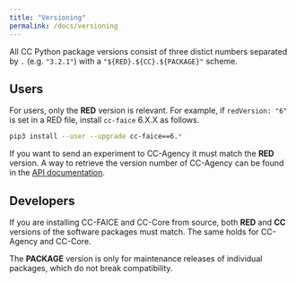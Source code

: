 ```yaml
---
title: "Versioning"
permalink: /docs/versioning
---
```


All CC Python package versions consist of three distict numbers separated by `.` (e.g. `"3.2.1"`) with a `"${RED}.${CC}.${PACKAGE}"` scheme.


## Users

For users, only the **RED** version is relevant. For example, if `redVersion: "6"` is set in a RED file, install `cc-faice` 6.X.X as follows.

```bash
pip3 install --user --upgrade cc-faice==6.*
```

If you want to send an experiment to CC-Agency it must match the **RED** version. A way to retrieve the version number of CC-Agency can be found in the [API documentation](/docs/cc-agency-api#get-version).


## Developers

If you are installing CC-FAICE and CC-Core from source, both **RED** and **CC** versions of the software packages must match. The same holds for CC-Agency and CC-Core.

The **PACKAGE** version is only for maintenance releases of individual packages, which do not break compatibility.
